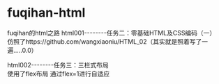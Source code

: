 # fuqihan-html
fuqihan的html之路
html001--------任务二：零基础HTML及CSS编码（一）                          
仿照了https://github.com/wangxiaoniu/HTML_02（其实就是照着写了一遍.....0.0）                

html002--------任务三：三栏式布局       
使用了flex布局  通过flex=1进行自适应
